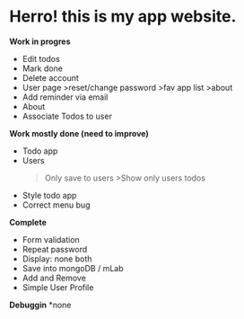 
# Herro! this is my app website.


**Work in progres**
* Edit todos
* Mark done
* Delete account
* User page >reset/change password >fav app list >about
* Add reminder via email
* About
* Associate Todos to user


**Work mostly done (need to improve)**
* Todo app 
* Users 
    >Only save to users 
        >Show only users todos 
* Style todo app
* Correct menu bug

**Complete**
* Form validation 
* Repeat password
* Display: none both
* Save into mongoDB / mLab 
* Add and Remove
* Simple User Profile

**Debuggin**
*none

